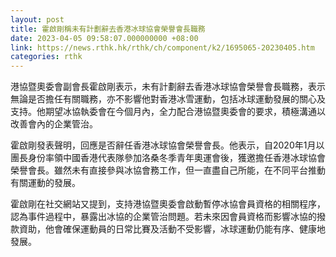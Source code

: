 ```yaml
---
layout: post
title: 霍啟剛稱未有計劃辭去香港冰球協會榮譽會長職務
date: 2023-04-05 09:58:07.000000000 +08:00
link: https://news.rthk.hk/rthk/ch/component/k2/1695065-20230405.htm
categories: rthk
---
```


港協暨奧委會副會長霍啟剛表示，未有計劃辭去香港冰球協會榮譽會長職務，表示無論是否擔任有關職務，亦不影響他對香港冰雪運動，包括冰球運動發展的關心及支持。他期望冰協執委會在今個月內，全力配合港協暨奧委會的要求，積極溝通以改善會內的企業管治。

霍啟剛發表聲明，回應是否辭任香港冰球協會榮譽會長。他表示，自2020年1月以團長身份率領中國香港代表隊參加洛桑冬季青年奧運會後，獲邀擔任香港冰球協會榮譽會長。雖然未有直接參與冰協會務工作，但一直盡自己所能，在不同平台推動有關運動的發展。

霍啟剛在社交網站又提到，支持港協暨奧委會啟動暫停冰協會員資格的相關程序，認為事件過程中，暴露出冰協的企業管治問題。若未來因會員資格而影響冰協的撥款資助，他會確保運動員的日常比賽及活動不受影響，冰球運動仍能有序、健康地發展。
